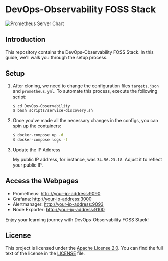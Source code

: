 # DevOps-Observability FOSS Stack

![Prometheus Server Chart](https://github.com/Allu-Philip/DevOps-Observability/assets/33429916/8287cec1-aa63-4896-9336-83059683c9f5)

## Introduction

This repository contains the DevOps-Observability FOSS Stack. In this guide, we'll walk you through the setup process.

## Setup

1. After cloning, we need to change the configuration files `targets.json` and `prometheus.yml`. To automate this process, execute the following script:

    ```bash
    $ cd DevOps-Observability
    $ bash scripts/service-discovery.sh
    ```

2. Once you've made all the necessary changes in the configs, you can spin up the containers:

    ```bash
    $ docker-compose up -d
    $ docker-compose logs -f
    ```

3. Update the IP Address

   My public IP address, for instance, was `34.56.23.18`. Adjust it to reflect your public IP.

## Access the Webpages

- Prometheus: [http://your-ip-address:9090](http://your-ip-address:9090)
- Grafana: [http://your-ip-address:3000](http://your-ip-address:3000)
- Alertmanager: [http://your-ip-address:9093](http://your-ip-address:9093)
- Node Exporter: [http://your-ip-address:9100](http://your-ip-address:9100)

Enjoy your learning journey with DevOps-Observability FOSS Stack!

## License

This project is licensed under the [Apache License 2.0](LICENSE). You can find the full text of the license in the [LICENSE](LICENSE) file.
